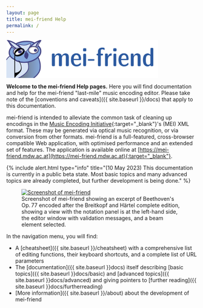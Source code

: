 ```yaml
---
layout: page
title: mei-friend Help 
permalink: /
---
```


<a href="https://mei-friend.mdw.ac.at" target="_blank">
    <img src="assets/img/menu-logo.png" alt="mei-friend logo" width="400px" style="margin:0px; display:block;"/>
</a>

**Welcome to the mei-friend Help pages.** 
Here you will find documentation and help for the mei-friend "last-mile" music encoding editor. Please take note of the [conventions and caveats]({{ site.baseurl }}/docs) that apply to this documentation.

mei-friend is intended to alleviate the common task of cleaning up encodings in the [Music Encoding Initiative](https://music-encoding.org/){:target="_blank"}'s (MEI) XML format. 
These may be generated via optical music recognition, or via conversion from other formats. mei-friend is a full-featured, cross-browser compatible Web application, with optimised performance and an extended set of features. The application is available online at [https://mei-friend.mdw.ac.at](https://mei-friend.mdw.ac.at){:target="_blank"}.

{% include alert.html type="info" title="(10 May 2023) This documentation is currently in a public beta state. Most basic topics and many advanced topics are already completed, but further development is being done." %}

<figure class="figure fullwidth">
    <!-- <div class="figure-title">Fig.&thinsp;1: Screenshot of mei-friend.</div> -->
    <a href="https://mei-friend.mdw.ac.at" target="_blank">
        <img class="figure-img" src="{{ site.baseurl }}/assets/img/mei-friend-Op77-middle.png" 
            alt="Screenshot of mei-friend" />
    </a>
    <figcaption class="figure-caption">Screenshot of mei-friend showing an excerpt of Beethoven's Op.&thinsp;77 encoded after the Breitkopf and Härtel complete edition, showing a view with the notation panel is at the left-hand side, the editor window with validation messages, and a beam element selected.</figcaption>
</figure>

In the navigation menu, you will find:
- A [cheatsheet]({{ site.baseurl }}/cheatsheet) with a comprehensive list of editing functions, their keyboard shortcuts, and a complete list of URL parameters
- The [documentation]({{ site.baseurl }}docs) itself describing [basic topics]({{ site.baseurl }}docs/basic) and [advanced topics]({{ site.baseurl }}docs/advanced) and giving pointers to [further reading]({{ site.baseurl }}docs/furtherreading)
- [More information]({{ site.baseurl }}/about) about the development of mei-friend
<!-- - [Latest news]({{ site.baseurl }}/news) about the project -->

